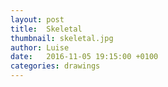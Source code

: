 ```yaml
---
layout: post
title:  Skeletal
thumbnail: skeletal.jpg
author: Luise
date:   2016-11-05 19:15:00 +0100
categories: drawings
---
```

